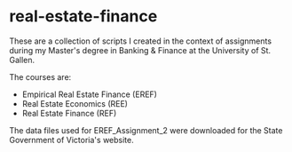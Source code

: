 # real-estate-finance

These are a collection of scripts I created in the context of assignments during my Master's degree in Banking & Finance at the University of St. Gallen.

The courses are:

- Empirical Real Estate Finance (EREF)
- Real Estate Economics (REE)
- Real Estate Finance (REF)

The data files used for EREF_Assignment_2 were downloaded for the State Government of Victoria's website.
